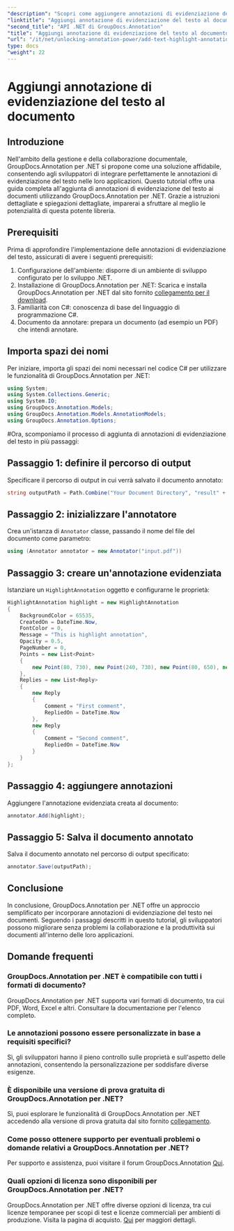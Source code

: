 ```yaml
---
"description": "Scopri come aggiungere annotazioni di evidenziazione del testo ai documenti utilizzando GroupDocs.Annotation per .NET. Migliora la collaborazione e la produttività con questa guida completa."
"linktitle": "Aggiungi annotazione di evidenziazione del testo al documento"
"second_title": "API .NET di GroupDocs.Annotation"
"title": "Aggiungi annotazione di evidenziazione del testo al documento"
"url": "/it/net/unlocking-annotation-power/add-text-highlight-annotation/"
type: docs
"weight": 22
---
```


# Aggiungi annotazione di evidenziazione del testo al documento

## Introduzione
Nell'ambito della gestione e della collaborazione documentale, GroupDocs.Annotation per .NET si propone come una soluzione affidabile, consentendo agli sviluppatori di integrare perfettamente le annotazioni di evidenziazione del testo nelle loro applicazioni. Questo tutorial offre una guida completa all'aggiunta di annotazioni di evidenziazione del testo ai documenti utilizzando GroupDocs.Annotation per .NET. Grazie a istruzioni dettagliate e spiegazioni dettagliate, imparerai a sfruttare al meglio le potenzialità di questa potente libreria.
## Prerequisiti
Prima di approfondire l'implementazione delle annotazioni di evidenziazione del testo, assicurati di avere i seguenti prerequisiti:
1. Configurazione dell'ambiente: disporre di un ambiente di sviluppo configurato per lo sviluppo .NET.
2. Installazione di GroupDocs.Annotation per .NET: Scarica e installa GroupDocs.Annotation per .NET dal sito fornito [collegamento per il download](https://releases.groupdocs.com/annotation/net/).
3. Familiarità con C#: conoscenza di base del linguaggio di programmazione C#.
4. Documento da annotare: prepara un documento (ad esempio un PDF) che intendi annotare.

## Importa spazi dei nomi
Per iniziare, importa gli spazi dei nomi necessari nel codice C# per utilizzare le funzionalità di GroupDocs.Annotation per .NET:
```csharp
using System;
using System.Collections.Generic;
using System.IO;
using GroupDocs.Annotation.Models;
using GroupDocs.Annotation.Models.AnnotationModels;
using GroupDocs.Annotation.Options;
```
#Ora, scomponiamo il processo di aggiunta di annotazioni di evidenziazione del testo in più passaggi:
## Passaggio 1: definire il percorso di output
Specificare il percorso di output in cui verrà salvato il documento annotato:
```csharp
string outputPath = Path.Combine("Your Document Directory", "result" + Path.GetExtension("input.pdf"));
```
## Passaggio 2: inizializzare l'annotatore
Crea un'istanza di `Annotator` classe, passando il nome del file del documento come parametro:
```csharp
using (Annotator annotator = new Annotator("input.pdf"))
```
## Passaggio 3: creare un'annotazione evidenziata
Istanziare un `HighlightAnnotation` oggetto e configurarne le proprietà:
```csharp
HighlightAnnotation highlight = new HighlightAnnotation
{
    BackgroundColor = 65535,
    CreatedOn = DateTime.Now,
    FontColor = 0,
    Message = "This is highlight annotation",
    Opacity = 0.5,
    PageNumber = 0,
    Points = new List<Point>
    {
        new Point(80, 730), new Point(240, 730), new Point(80, 650), new Point(240, 650)
    },
    Replies = new List<Reply>
    {
        new Reply
        {
            Comment = "First comment",
            RepliedOn = DateTime.Now
        },
        new Reply
        {
            Comment = "Second comment",
            RepliedOn = DateTime.Now
        }
    }
};
```
## Passaggio 4: aggiungere annotazioni
Aggiungere l'annotazione evidenziata creata al documento:
```csharp
annotator.Add(highlight);
```
## Passaggio 5: Salva il documento annotato
Salva il documento annotato nel percorso di output specificato:
```csharp
annotator.Save(outputPath);
```

## Conclusione
In conclusione, GroupDocs.Annotation per .NET offre un approccio semplificato per incorporare annotazioni di evidenziazione del testo nei documenti. Seguendo i passaggi descritti in questo tutorial, gli sviluppatori possono migliorare senza problemi la collaborazione e la produttività sui documenti all'interno delle loro applicazioni.
## Domande frequenti
### GroupDocs.Annotation per .NET è compatibile con tutti i formati di documento?
GroupDocs.Annotation per .NET supporta vari formati di documento, tra cui PDF, Word, Excel e altri. Consultare la documentazione per l'elenco completo.
### Le annotazioni possono essere personalizzate in base a requisiti specifici?
Sì, gli sviluppatori hanno il pieno controllo sulle proprietà e sull'aspetto delle annotazioni, consentendo la personalizzazione per soddisfare diverse esigenze.
### È disponibile una versione di prova gratuita di GroupDocs.Annotation per .NET?
Sì, puoi esplorare le funzionalità di GroupDocs.Annotation per .NET accedendo alla versione di prova gratuita dal sito fornito [collegamento](https://releases.groupdocs.com/).
### Come posso ottenere supporto per eventuali problemi o domande relativi a GroupDocs.Annotation per .NET?
Per supporto e assistenza, puoi visitare il forum GroupDocs.Annotation [Qui](https://forum.groupdocs.com/c/annotation/10).
### Quali opzioni di licenza sono disponibili per GroupDocs.Annotation per .NET?
GroupDocs.Annotation per .NET offre diverse opzioni di licenza, tra cui licenze temporanee per scopi di test e licenze commerciali per ambienti di produzione. Visita la pagina di acquisto. [Qui](https://purchase.groupdocs.com/buy) per maggiori dettagli.